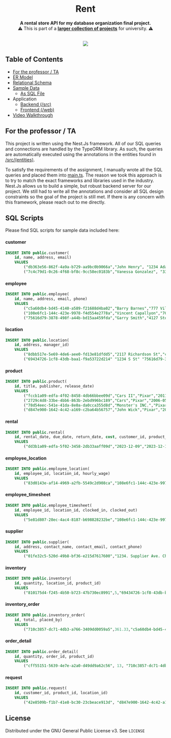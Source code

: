 <!--suppress HtmlDeprecatedAttribute -->
<div align="center">

# Rent

<p>
  <b>A rental store API for my database organization final project. </b>
  <br/>
  ⚠️ This is part of a <a href="https://github.com/noahhusby/university"><strong>larger collection of projects</strong></a> for university. ⚠️
  <br/><br/>
</p>

[![](https://img.shields.io/github/license/noahhusby/rent)](https://github.com/noahhusby/rent/blob/main/LICENSE)
</div>

## Table of Contents
- [For the professor / TA](https://github.com/noahhusby/rent/tree/main#for-the-professor--ta)
- [ER Model](https://github.com/noahhusby/rent/blob/main/er_diagram.png)
- [Relational Schema](https://github.com/noahhusby/rent/blob/main/relational_schema.pdf)
- [Sample Data](https://github.com/noahhusby/rent/tree/main#sql-scripts)
  - [As SQL File](https://github.com/noahhusby/rent/blob/main/sample_data.sql)
- Application
  - [Backend (/src)](https://github.com/noahhusby/rent/tree/main/src)
  - [Frontend (/web)](https://github.com/noahhusby/rent/tree/main/web)
- [Video Walkthrough](https://youtu.be/dTSDwB6lwqI)

## For the professor / TA

This project is written using the Nest.Js framework. All of our SQL queries and connections are handled by the TypeORM library.
As such, the queries are automatically executed using the annotations in the entities found in [/src/(entities)](https://github.com/noahhusby/rent/tree/main/src/).

To satisfy the requirements of the assignment, I manually wrote all the SQL queries and placed them into [main.ts](https://github.com/noahhusby/rent/blob/main/src/main.ts).
The reason we took this approach is to try to match the exact frameworks and libraries used in the industry.
Nest.Js allows us to build a simple, but robust backend server for our project. We still had to write all the annotations
and consider all SQL design constraints so the goal of the project is still met. If there is any concern with this framework,
please reach out to me directly.

## SQL Scripts

Please find SQL scripts for sample data included here: 
#### customer
```sql
INSERT INTO public.customer(
    id, name, address, email)
	VALUES 
	    ("db363e56-862f-4a9a-b729-aa9bc0b9066a","John Henry", "1234 Adams", "JHenry@gmail.com"),
	    ("7c4c79d1-0c26-4f68-bf8c-9cc58ec0183b","Vanessa Gonzalez", "3301 S State Street", "VanessaGG@icloud.com");
```

#### employee
```sql
INSERT INTO public.employee(
    id, name, address, email, phone)
	VALUES 
	    ("c5a60db4-bd45-4140-a589-f21688d4ba02","Barry Barnes","777 Village St","BBarnes@RentalStore.com","(925)-411-7386"),
	    ("108e6fc1-144c-423e-9978-f4d554e2778a","Vincent Capallyon","703 Kirk Ln","VMan703@gmail.com","(314)-773-9633"),
	    ("75616d79-3878-498f-a44b-bd15aa459fda","Garry Smith","4127 Stonesheep Ln","GarrySmithison@hotmail.com","(808)-734-1231");
```

#### location
```sql
INSERT INTO public.location(
    id, address, manager_id)
	VALUES 
	    ("8dbb517e-5e69-4de6-aee0-fd13e81dfdd5","2117 Richardson St","c5a60db4-bd45-4140-a589-f21688d4ba02")
	    ("69434726-1cf8-43db-baa1-f9a53722d214"	"1234 S St"	"75616d79-3878-498f-a44b-bd15aa459fda");
```

#### product
```sql
INSERT INTO public.product(
    id, title, publisher, release_date)
	VALUES 
	    ("fccb1a09-edfa-4f02-8458-4db66bbee09d","Cars II","Pixar","2011-06-24 00:00:00")
	    ("2729c4d8-33be-4bb6-863b-2ebd996bc189","Cars","Pixar","2006-05-26 00:00:00"),
	    ("78d54eec-541e-41da-8e0a-da0cca355d8d","Monster's INC.","Pixar","2001-11-02 00:00:00"),
	    ("d847e900-1642-4c42-a169-c2ba64b56757","John Wick","Pixar","2014-10-24 00:00:00");
```

#### rental
```sql
INSERT INTO public.rental(
    id, rental_date, due_date, return_date, cost, customer_id, product_id)
	VALUES 
	    ("dd3b1a09-edfa-5f02-3458-2db33aaff09d","2023-12-09","2023-12-16", 100,"db363e56-862f-4a9a-b729-aa9bc0b9066a","2729c4d8-33be-4bb6-863b-2ebd996bc189");
```

#### employee_location
```sql
INSERT INTO public.employee_location(
    id, employee_id, location_id, hourly_wage)
	VALUES 
	    ("83d0143e-af14-4969-a2fb-5549c2d908ca","108e6fc1-144c-423e-9978-f4d554e2778a","69434726-1cf8-43db-baa1-f9a53722d214", 16.80);
```

#### employee_timesheet
```sql
INSERT INTO public.employee_timesheet(
    id, employee_id, location_id, clocked_in, clocked_out)
	VALUES 
	    ("5e81d807-28ec-4ac4-8187-b698828232be","108e6fc1-144c-423e-9978-f4d554e2778a","69434726-1cf8-43db-baa1-f9a53722d214", "2023-12-9T00:09:38Z", "2023-12-10T00:09:38Z);
```

#### supplier
```sql
INSERT INTO public.supplier(
    id, address, contact_name, contact_email, contact_phone)
	VALUES 
	    ("01fe32c5-520d-49b8-bf36-e215d7617600","1234. Supplier Ave. Chicago, IL","Joe Supplier", "joe@supplier.com", "(555) 555-5555");
```

#### inventory
```sql
INSERT INTO public.inventory(
    id, quantity, location_id, product_id)
	VALUES 
	    ("810175d4-f245-4b50-b723-47b730ec8991",5,"69434726-1cf8-43db-baa1-f9a53722d214","2729c4d8-33be-4bb6-863b-2ebd996bc189");
```

#### inventory_order
```sql
INSERT INTO public.inventory_order(
    id, total, placed_by)
	VALUES 
	    ("710c3857-dc71-4db3-a766-3409dd0059a5",361.33,"c5a60db4-bd45-4140-a589-f21688d4ba02");
```

#### order_detail
```sql
INSERT INTO public.order_detail(
    id, quantity, order_id, product_id)
	VALUES 
	    ("cff55151-5639-4e7e-a2a0-d49dd9a62c56", 13, "710c3857-dc71-4db3-a766-3409dd0059a5", "d847e900-1642-4c42-a169-c2ba64b56757");
```

#### request
```sql
INSERT INTO public.request(
    id, customer_id, product_id, location_id)
	VALUES 
	    ("42e8509b-f1b7-41e8-bc30-23cbeace913d", "d847e900-1642-4c42-a169-c2ba64b56757", "69434726-1cf8-43db-baa1-f9a53722d214");
```

## License

Distributed under the GNU General Public License v3. See `LICENSE`